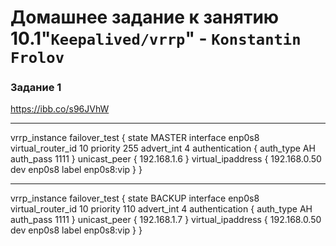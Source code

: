 # Домашнее задание к занятию 10.1"`Keepalived/vrrp`" - `Konstantin Frolov`




### Задание 1

https://ibb.co/s96JVhW

---

vrrp_instance failover_test {
state MASTER
interface enp0s8
virtual_router_id 10
priority 255
advert_int 4
authentication {
auth_type AH
auth_pass 1111
}
unicast_peer {
192.168.1.6
}
virtual_ipaddress {
192.168.0.50 dev enp0s8 label enp0s8:vip
}
}

---

vrrp_instance failover_test {
state BACKUP
interface enp0s8
virtual_router_id 10
priority 110
advert_int 4
authentication {
auth_type AH
auth_pass 1111
}
unicast_peer {
192.168.1.7
}
virtual_ipaddress {
192.168.0.50 dev enp0s8 label enp0s8:vip
}
}




